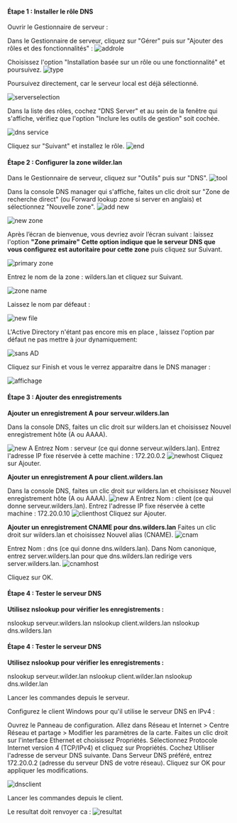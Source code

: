 #### Étape 1 : Installer le rôle DNS
Ouvrir le Gestionnaire de serveur :

Dans le Gestionnaire de serveur, cliquez sur "Gérer" puis sur "Ajouter des rôles et des fonctionnalités" :
![addrole](https://github.com/user-attachments/assets/4359d6e3-4faa-4896-86e4-1c3afdf8b4ef)

Choisissez l'option "Installation basée sur un rôle ou une fonctionnalité" et poursuivez.
![type](https://github.com/user-attachments/assets/b49a1aed-297f-46df-8b29-2116c6353008)


Poursuivez directement, car le serveur local est déjà sélectionné.

![serverselection](https://github.com/user-attachments/assets/544193d9-7cf7-4ad5-bb1e-dc27eec00931)

Dans la liste des rôles, cochez "DNS Server" et au sein de la fenêtre qui s'affiche, vérifiez que l'option "Inclure les outils de gestion" soit cochée.

![dns service](https://github.com/user-attachments/assets/c6b8bec6-09c5-4473-84b4-36ca4d168321)

Cliquez sur "Suivant" et installez le rôle.
![end](https://github.com/user-attachments/assets/a974b279-499d-43c0-bd9e-0d72748a87b7)


#### Étape 2 : Configurer la zone wilder.lan 

Dans le Gestionnaire de serveur, cliquez sur "Outils" puis sur "DNS".
![tool](https://github.com/user-attachments/assets/9b00208f-66c1-469b-afc7-88956914f78b)


Dans la console DNS manager qui s'affiche, faites un clic droit sur "Zone de recherche direct" (ou Forward lookup zone si server en anglais) et sélectionnez "Nouvelle zone".
![add new](https://github.com/user-attachments/assets/e181c122-1476-4946-abbc-3724f668ad87)

![new zone](https://github.com/user-attachments/assets/879c41e3-cfc5-4ae7-8888-15733a1ef296)

Après l’écran de bienvenue, vous devriez avoir l’écran suivant : laissez l'option **"Zone primaire"** 
**Cette option indique que le serveur DNS que vous configurez est autoritaire pour cette zone** puis cliquez sur Suivant.

![primary zone](https://github.com/user-attachments/assets/8e135f33-b6f4-4fc6-838f-15bf16b4bd0a)


Entrez le nom de la zone : wilders.lan et cliquez sur Suivant.

![zone name](https://github.com/user-attachments/assets/8ed447c2-4095-41f2-9c81-c4802015a0b6)

Laissez le nom par défeaut :

![new file](https://github.com/user-attachments/assets/dc609dfb-d890-4caa-8482-46656db7ddd3)

L'Active Directory n'étant pas encore mis en place , laissez l'option par défaut ne pas mettre à jour dynamiquement:

![sans AD](https://github.com/user-attachments/assets/cc39143b-3c66-4c69-bc0b-1e4e56aea62c)

Cliquez sur Finish et vous le verrez apparaitre dans le DNS manager :

![affichage](https://github.com/user-attachments/assets/6d0bd0fb-2237-44a1-ad4c-407fd72d9728)


#### Étape 3 : Ajouter des enregistrements

**Ajouter un enregistrement A pour serveur.wilders.lan**

Dans la console DNS, faites un clic droit sur wilders.lan et choisissez Nouvel enregistrement hôte (A ou AAAA).

![new A](https://github.com/user-attachments/assets/0bd67411-f385-4e40-a243-9859528ca87d)
Entrez Nom : serveur (ce qui donne serveur.wilders.lan).
Entrez l'adresse IP fixe réservée à cette machine : 172.20.0.2 
![newhost](https://github.com/user-attachments/assets/73d67d75-6378-4703-b590-ff7ad6ce8a81)
Cliquez sur Ajouter.

**Ajouter un enregistrement A pour client.wilders.lan**

Dans la console DNS, faites un clic droit sur wilders.lan et choisissez Nouvel enregistrement hôte (A ou AAAA).
![new A](https://github.com/user-attachments/assets/0bd67411-f385-4e40-a243-9859528ca87d)
Entrez Nom : client (ce qui donne serveur.wilders.lan).
Entrez l'adresse IP fixe réservée à cette machine : 172.20.0.10
![clienthost](https://github.com/user-attachments/assets/2d0c80e9-2b82-46dc-842d-0bb627535cf9)
Cliquez sur Ajouter.

**Ajouter un enregistrement CNAME pour dns.wilders.lan**
Faites un clic droit sur wilders.lan et choisissez Nouvel alias (CNAME).
![cnam](https://github.com/user-attachments/assets/4dcb4873-e27a-40be-a00b-068ac7885353)

Entrez Nom : dns (ce qui donne dns.wilders.lan).
Dans Nom canonique, entrez server.wilders.lan pour que dns.wilders.lan redirige vers server.wilders.lan.
![cnamhost](https://github.com/user-attachments/assets/4f531b81-c433-40c0-97cc-903e60300020)

Cliquez sur OK.

#### Étape 4 : Tester le serveur DNS

**Utilisez nslookup pour vérifier les enregistrements :**

nslookup serveur.wilders.lan
nslookup client.wilders.lan
nslookup dns.wilders.lan


#### Étape 4 : Tester le serveur DNS

**Utilisez nslookup pour vérifier les enregistrements :**

nslookup serveur.wilder.lan
nslookup client.wilder.lan
nslookup dns.wilder.lan

Lancer les commandes depuis le serveur.

Configurez le client Windows pour qu'il utilise le serveur DNS en IPv4 :

Ouvrez le Panneau de configuration.
Allez dans Réseau et Internet > Centre Réseau et partage > Modifier les paramètres de la carte.
Faites un clic droit sur l'interface Ethernet et choisissez Propriétés.
Sélectionnez Protocole Internet version 4 (TCP/IPv4) et cliquez sur Propriétés.
Cochez Utiliser l'adresse de serveur DNS suivante.
Dans Serveur DNS préféré, entrez 172.20.0.2 (adresse du serveur DNS de votre réseau).
Cliquez sur OK pour appliquer les modifications.

![dnsclient](https://github.com/user-attachments/assets/fe24284c-6ece-47a1-a272-bbb2be0206bb)


Lancer les commandes depuis le client.

Le resultat doit renvoyer ca :
![resultat](https://github.com/user-attachments/assets/530bb4b5-3e7f-44c6-9204-a141b7bda93f)



